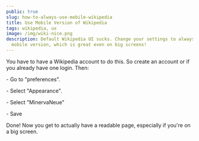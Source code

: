 ```yaml
---
public: true
slug: how-to-always-use-mobile-wikipedia
title: Use Mobile Version of Wikipedia
tags: wikipedia, ux
image: /img/wiki-nice.png
description: Default Wikipedia UI sucks. Change your settings to always see the
  mobile version, which is great even on big screens!
---
```

You have to have a Wikipedia account to do this. So create an account or if you already have one login. Then: 

\- Go to "preferences".

\- Select "Appearance".

\- Select "MinervaNeue"

\- Save

Done! Now you get to actually have a readable page, especially if you're on a big screen.